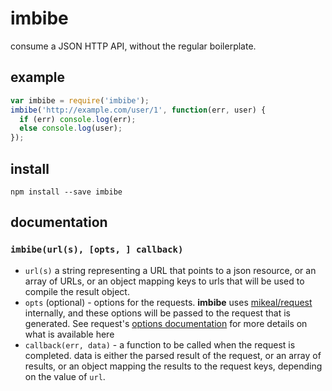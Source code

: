 # imbibe

consume a JSON HTTP API, without the regular boilerplate.

## example

```javascript
var imbibe = require('imbibe');
imbibe('http://example.com/user/1', function(err, user) {
  if (err) console.log(err);
  else console.log(user);
});
```

## install

```
npm install --save imbibe
```

## documentation

### `imbibe(url(s), [opts, ] callback)`

* `url(s)` a string representing a URL that points to a json resource, or an
  array of URLs, or an object mapping keys to urls that will be used to compile
  the result object.
* `opts` (optional) - options for the requests. **imbibe** uses
  [mikeal/request](https://github.com/mikeal/request) internally, and these 
  options will be passed to the request that is generated. See request's
  [options documentation](https://github.com/mikeal/request#requestoptions-callback)
  for more details on what is available here
* `callback(err, data)` - a function to be called when the request is completed.
  data is either the parsed result of the request, or an array of results, or an
  object mapping the results to the request keys, depending on the value of
  `url`.
